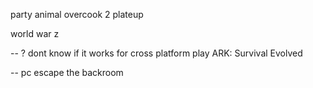 party animal
overcook 2
plateup


world war z

--
? dont know if it works for cross platform play
ARK: Survival Evolved


--
pc
escape the backroom